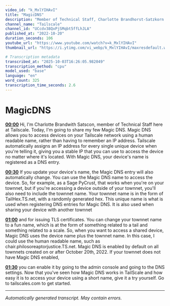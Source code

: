 ```yaml
---
video_id: "k_MxlYIHAvI"
title: "MagicDNS"
description: "Member of Technical Staff, Charlotte Brandhorst-Satzkorn walks through how MagicDNS allows you to access devices on your Tailscale network with a human-readable name, rather than having to remember an..."
channel_name: "Tailscale"
channel_id: "UCcdv38QxPjSMqbt5ffLhJLA"
published_at: "2022-10-20"
duration_seconds: 106
youtube_url: "https://www.youtube.com/watch?v=k_MxlYIHAvI"
thumbnail_url: "https://i.ytimg.com/vi_webp/k_MxlYIHAvI/maxresdefault.webp"

# Transcription metadata
transcribed_at: "2025-10-03T16:26:05.982049"
transcription_method: "cpu"
model_used: "base"
language: "en"
word_count: 325
transcription_time_seconds: 2.6
---
```


# MagicDNS

**[00:00](https://youtube.com/watch?v=k_MxlYIHAvI&t=0s)** Hi, I'm Charlotte Brandwith Satscon, member of Technical Staff here at Tailscale. Today, I'm going to share my few Magic DNS. Magic DNS allows you to access devices on your Tailscale network using a human readable name, rather than having to remember an IP address. Tailscale automatically assigns an IP address for every single unique device when you're telling it, giving you a stable IP that you can use to access the device no matter where it's located. With Magic DNS, your device's name is registered as a DNS entry.

**[00:30](https://youtube.com/watch?v=k_MxlYIHAvI&t=30s)** If you update your device's name, the Magic DNS entry will also automatically change. You can use the Magic DNS name to access the device. So, for example, as a Sage PyCrust, that works when you're on your townnet, but if you're accessing a device outside of your townnet, you'll also need to include the townnet name. Your townnet name is in the form of TailHex.TS.net, with a randomly generated hex. This unique name is what is used when registering DNS entries for Magic DNS. It is also used when sharing your device with another townnet

**[01:00](https://youtube.com/watch?v=k_MxlYIHAvI&t=60s)** and for issuing TLS certificates. You can change your townnet name to a fun name, which is at the form of something related to a tail and something related to a scale. So, when you want to access a shared device, Magic DNS uses the device name plus the townnet name. In this case, I could use the human readable name, such as chair.philosoreaptorjustice.TS.net. Magic DNS is enabled by default on all townnets created on or after October 20th, 2022. If your townnet does not have Magic DNS enabled,

**[01:30](https://youtube.com/watch?v=k_MxlYIHAvI&t=90s)** you can enable it by going to the admin console and going to the DNS settings. Now that you've seen how Magic DNS works in TailScale and how easy it is to access your device using a short name, give it a try yourself. Go to tailscales.com to get started.

---

*Automatically generated transcript. May contain errors.*
